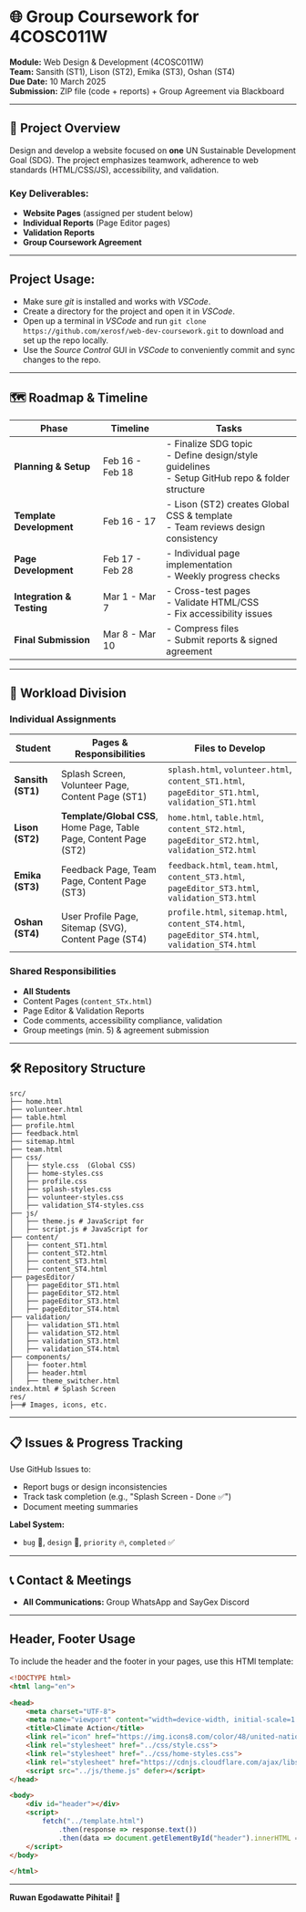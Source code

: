 # 🌐 Group Coursework for 4COSC011W

**Module:** Web Design & Development (4COSC011W)  
**Team:** Sansith (ST1), Lison (ST2), Emika (ST3), Oshan (ST4)  
**Due Date:** 10 March 2025  
**Submission:** ZIP file (code + reports) + Group Agreement via Blackboard  

---

## 📌 Project Overview
Design and develop a website focused on **one** UN Sustainable Development Goal (SDG). The project emphasizes teamwork, adherence to web standards (HTML/CSS/JS), accessibility, and validation.  

### Key Deliverables:
- **Website Pages** (assigned per student below)  
- **Individual Reports** (Page Editor pages)  
- **Validation Reports**  
- **Group Coursework Agreement**  

---

## Project Usage:
 - Make sure *git* is installed and works with *VSCode*.
 - Create a directory for the project and open it in *VSCode*.
 - Open up a terminal in *VSCode* and run `git clone https://github.com/xerosf/web-dev-coursework.git` to download and set up the repo locally.
 - Use the *Source Control* GUI in *VSCode* to conveniently commit and sync changes to the repo.

---

## 🗺️ Roadmap & Timeline

| Phase                | Timeline       | Tasks                                                                 |
|----------------------|----------------|-----------------------------------------------------------------------|
| **Planning & Setup** | Feb 16 - Feb 18 | - Finalize SDG topic <br> - Define design/style guidelines <br> - Setup GitHub repo & folder structure |
| **Template Development** | Feb 16 - 17 | - Lison (ST2) creates Global CSS & template <br> - Team reviews design consistency |
| **Page Development** | Feb 17 - Feb 28 | - Individual page implementation <br> - Weekly progress checks       |
| **Integration & Testing** | Mar 1 - Mar 7 | - Cross-test pages <br> - Validate HTML/CSS <br> - Fix accessibility issues |
| **Final Submission** | Mar 8 - Mar 10 | - Compress files <br> - Submit reports & signed agreement            |

---

## 👥 Workload Division

### Individual Assignments
| Student   | Pages & Responsibilities                                                                 | Files to Develop                          |
|-----------|------------------------------------------------------------------------------------------|-------------------------------------------|
| **Sansith (ST1)** | Splash Screen, Volunteer Page, Content Page (ST1)                                        | `splash.html`, `volunteer.html`, `content_ST1.html`, `pageEditor_ST1.html`, `validation_ST1.html` |
| **Lison (ST2)**   | **Template/Global CSS**, Home Page, Table Page, Content Page (ST2)                       | `home.html`, `table.html`, `content_ST2.html`, `pageEditor_ST2.html`, `validation_ST2.html` |
| **Emika (ST3)**   | Feedback Page, Team Page, Content Page (ST3)                                             | `feedback.html`, `team.html`, `content_ST3.html`, `pageEditor_ST3.html`, `validation_ST3.html` |
| **Oshan (ST4)**   | User Profile Page, Sitemap (SVG), Content Page (ST4)                                     | `profile.html`, `sitemap.html`, `content_ST4.html`, `pageEditor_ST4.html`, `validation_ST4.html` |

### Shared Responsibilities
- **All Students**  
- Content Pages (`content_STx.html`)  
- Page Editor & Validation Reports  
- Code comments, accessibility compliance, validation  
- Group meetings (min. 5) & agreement submission  

---

## 🛠️ Repository Structure

```
src/
├── home.html
├── volunteer.html
├── table.html
├── profile.html
├── feedback.html
├── sitemap.html
├── team.html
├── css/
│   ├── style.css  (Global CSS)
│   ├── home-styles.css
│   ├── profile.css
│   ├── splash-styles.css
│   ├── volunteer-styles.css
│   ├── validation_ST4-styles.css
├── js/
│   ├── theme.js # JavaScript for
│   ├── script.js # JavaScript for
├── content/
│   ├── content_ST1.html
│   ├── content_ST2.html
│   ├── content_ST3.html
│   ├── content_ST4.html
├── pagesEditor/
│   ├── pageEditor_ST1.html
│   ├── pageEditor_ST2.html
│   ├── pageEditor_ST3.html
│   ├── pageEditor_ST4.html
├── validation/
│   ├── validation_ST1.html
│   ├── validation_ST2.html
│   ├── validation_ST3.html
│   ├── validation_ST4.html
├── components/
│   ├── footer.html
│   ├── header.html
│   ├── theme_switcher.html
index.html # Splash Screen 
res/ 
├──# Images, icons, etc.
```

---

## 📋 Issues & Progress Tracking
Use GitHub Issues to:
- Report bugs or design inconsistencies  
- Track task completion (e.g., "Splash Screen - Done ✅")  
- Document meeting summaries  

**Label System:**  
- `bug` 🐞, `design` 🎨, `priority` 🔥, `completed` ✅  

---

## 📞 Contact & Meetings
- **All Communications:** Group WhatsApp and SayGex Discord

---
## Header, Footer Usage
To include the header and the footer in your pages, use this HTMl template:
```html
<!DOCTYPE html>
<html lang="en">

<head>
    <meta charset="UTF-8">
    <meta name="viewport" content="width=device-width, initial-scale=1.0">
    <title>Climate Action</title>
    <link rel="icon" href="https://img.icons8.com/color/48/united-nations.png" type="image/x-icon">
    <link rel="stylesheet" href="../css/style.css">
    <link rel="stylesheet" href="../css/home-styles.css">
    <link rel="stylesheet" href="https://cdnjs.cloudflare.com/ajax/libs/font-awesome/6.0.0/css/all.min.css">
    <script src="../js/theme.js" defer></script>
</head>

<body>
    <div id="header"></div>
    <script>
        fetch("../template.html")
            .then(response => response.text())
            .then(data => document.getElementById("header").innerHTML = data);
    </script>
</body>

</html>
```
---

**Ruwan Egodawatte Pihitai!** 🙏 

